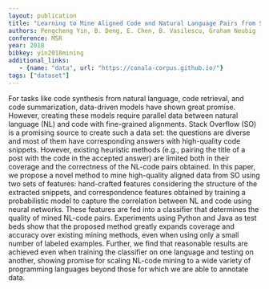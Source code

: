 ```yaml
---
layout: publication
title: "Learning to Mine Aligned Code and Natural Language Pairs from Stack Overflow"
authors: Pengcheng Yin, B. Deng, E. Chen, B. Vasilescu, Graham Neubig
conference: MSR
year: 2018
bibkey: yin2018mining
additional_links:
   - {name: "data", url: "https://conala-corpus.github.io/"}
tags: ["dataset"]
---
```

For tasks like code synthesis from natural language, code retrieval, and code summarization, data-driven models have shown great promise. However, creating these models require parallel data between natural language (NL) and code with fine-grained alignments. Stack Overflow (SO) is a promising source to create such a data set: the questions are diverse and most of them have corresponding answers with high-quality code snippets. However, existing heuristic methods (e.g., pairing the title of a post with the code in the accepted answer) are limited both in their coverage and the correctness of the NL-code pairs obtained. In this paper, we propose a novel method to mine high-quality aligned data from SO using two sets of features: hand-crafted features considering the structure of the extracted snippets, and correspondence features obtained by training a probabilistic model to capture the correlation between NL and code using neural networks. These features are fed into a classifier that determines the quality of mined NL-code pairs. Experiments using Python and Java as test beds show that the proposed method greatly expands coverage and accuracy over existing mining methods, even when using only a small number of labeled examples. Further, we find that reasonable results are achieved even when training the classifier on one language and testing on another, showing promise for scaling NL-code mining to a wide variety of programming languages beyond those for which we are able to annotate data. 

